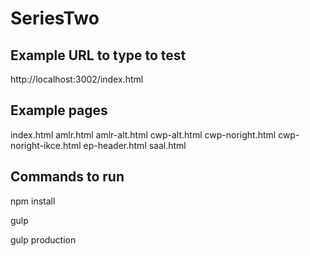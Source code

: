 
# SeriesTwo

##

## Example URL to type to test

http://localhost:3002/index.html


## Example pages

index.html
amlr.html
amlr-alt.html
cwp-alt.html
cwp-noright.html
cwp-noright-ikce.html
ep-header.html
saal.html



## Commands to run

npm install

gulp

gulp production
